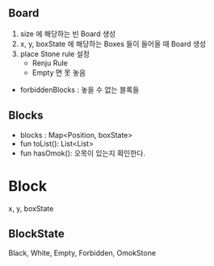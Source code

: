 ## Board

1) size 에 해당하는 빈 Board 생성
2) x, y, boxState 에 해당하는 Boxes 들이 들어올 때 Board 생성
3) place Stone rule 설정
    - Renju Rule
    - Empty 면 못 놓음

- forbiddenBlocks : 놓을 수 없는 블록들

## Blocks
- blocks : Map<Position, boxState>
- fun toList(): List<List<boxState>>
- fun hasOmok(): 오목이 있는지 확인한다.

# Block
x, y, boxState

## BlockState
Black, White, Empty, Forbidden, OmokStone
